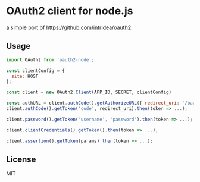 OAuth2 client for node.js
=========================

a simple port of https://github.com/intridea/oauth2.

## Usage

``` javascript
import OAuth2 from 'oauth2-node';

const clientConfig = {
  site: HOST
};

const client = new OAuth2.Client(APP_ID, SECRET, clientConfig)

const authURL = client.authCode().getAuthorizeURL({ redirect_uri: '/oauth/callback' });
client.authCode().getToken('code', redirect_uri).then(token => ...);

client.password().getToken('username', 'password').then(token => ...);

client.clientCredentials().getToken().then(token => ...);

client.assertion().getToken(params).then(token => ...);
```

## License

MIT

